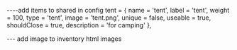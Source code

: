 ----add items to shared in config
tent      = { name = 'tent',      label = 'tent',         weight = 100, type = 'tent', image = 'tent.png',          unique = false, useable = true, shouldClose = true, description = 'for camping' },


--- add image to inventory html images 